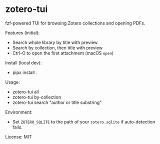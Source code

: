 # zotero-tui

fzf-powered TUI for browsing Zotero collections and opening PDFs.

Features (initial):
- Search whole library by title with preview
- Search by collection, then title with preview
- Ctrl-O to open the first attachment (macOS `open`)

Install (local dev):
- pipx install .

Usage:
- zotero-tui all
- zotero-tui by-collection
- zotero-tui search "author or title substring"

Environment:
- Set `ZOTERO_SQLITE` to the path of your `zotero.sqlite` if auto-detection fails.

License: MIT
